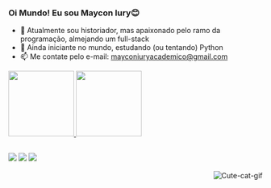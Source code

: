 ### Oi Mundo! Eu sou Maycon Iury😊


- 🔭 Atualmente sou historiador, mas apaixonado pelo ramo da programação, almejando um full-stack
- 🌱 Ainda iniciante no mundo, estudando (ou tentando) Python
- 📫 Me contate pelo e-mail: mayconiuryacademico@gmail.com 

 <div>
  <a href="https://github.com/Ivrian">
  <img height="130em" src="https://github-readme-stats.vercel.app/api?username=Ivrian&show_icons=true&theme=radical&include_all_commits=true&count_private=true"/>
  <img height="130em" src="https://github-readme-stats.vercel.app/api/top-langs/?username=Ivrian&layout=compact&langs_count=7&theme=radical"/>
</div>

 ##
 
 <div> 
  <a href="https://www.instagram.com/maycon_iury/" target="_blank"><img src="https://img.shields.io/badge/Instagram-E4405F?style=for-the-badge&logo=instagram&logoColor=white" target="_blank"></a>
  <a href = "mailto:mayconiuryacademico@gmail.com"><img src="https://img.shields.io/badge/-Gmail-%23333?style=for-the-badge&logo=gmail&logoColor=white" target="_blank"></a>
  <a href="https://www.behance.net/mayconiury" target="_blank"><img src="https://aleen42.github.io/badges/src/behance.svg" target="_blank"></a> 
  <div style="display: inline_block"><br>
  <img align="right" alt="Cute-cat-gif" src="https://i.imgur.com/s55qI30.gif">
</div>
